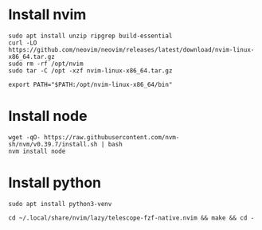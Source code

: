 # Install nvim

```
sudo apt install unzip ripgrep build-essential
curl -LO https://github.com/neovim/neovim/releases/latest/download/nvim-linux-x86_64.tar.gz
sudo rm -rf /opt/nvim
sudo tar -C /opt -xzf nvim-linux-x86_64.tar.gz

export PATH="$PATH:/opt/nvim-linux-x86_64/bin"
```

# Install node

```
wget -qO- https://raw.githubusercontent.com/nvm-sh/nvm/v0.39.7/install.sh | bash
nvm install node
```

# Install python

```
sudo apt install python3-venv
```

```
cd ~/.local/share/nvim/lazy/telescope-fzf-native.nvim && make && cd -
```
